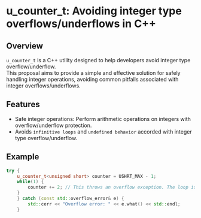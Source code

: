 # u_counter_t: Avoiding integer type overflows/underflows in C++

## Overview

`u_counter_t` is a C++ utility designed to help developers avoid integer type overflow/underflow. \
This proposal aims to provide a simple and effective solution for safely handling integer operations, avoiding common pitfalls associated with integer overflows/underflows.

## Features

- Safe integer operations: Perform arithmetic operations on integers with overflow/underflow protection.
- Avoids `infinitive loops` and `undefined behavior` accorded with integer type overflow/underflow.

## Example

```CPP
try {
    u_counter_t<unsigned short> counter = USHRT_MAX - 1;
    while(1) {
        counter += 2; // This throws an overflow exception. The loop is no longer infinite.
    }
    } catch (const std::overflow_error& e) {
        std::cerr << "Overflow error: " << e.what() << std::endl;
    }
```
